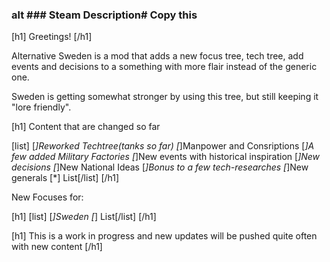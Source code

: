 ### alt ### Steam Description# Copy this ###
[h1] Greetings! [/h1]

Alternative Sweden is a mod that adds a new focus tree, tech tree, add events and decisions to a something with more flair instead of the generic one.


Sweden is getting somewhat stronger by using this tree, but still keeping it "lore friendly".


[h1] Content that are changed so far

[list]
[*]Reworked Techtree(tanks so far)
[*]Manpower and Consriptions
[*]A few added Military Factories
[*]New events with historical inspiration
[*]New decisions
[*]New National Ideas
[*]Bonus to a few tech-researches
[*]New generals
[*] List[/list]
[/h1]

New Focuses for:

[h1]
[list]
[*]Sweden
[*] List[/list]
[/h1]

[h1] This is a work in progress and new updates will be pushed quite often with new content [/h1]

